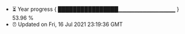 - ⏳ Year progress { ████████████████▁▁▁▁▁▁▁▁▁▁▁▁▁▁ } 53.96 %
- ⏰ Updated on Fri, 16 Jul 2021 23:19:36 GMT

